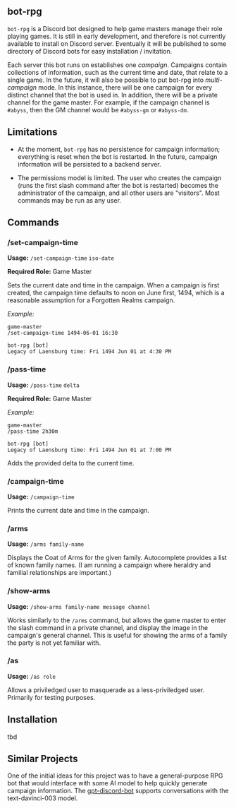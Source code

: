 ## bot-rpg

`bot-rpg` is a Discord bot designed to help game masters manage their role playing games. It is still in early development, and therefore is not currently available to install on Discord server. Eventually it will be published to some directory of Discord bots for easy installation / invitation.

Each server this bot runs on establishes one *campaign*. Campaigns contain collections of information, such as the current time and date, that relate to a single game. In the future, it will also be possible to put bot-rpg into *multi-campaign* mode. In this instance, there will be one campaign for every distinct channel that the bot is used in. In addition, there will be a private channel for the game master. For example, if the campaign channel is `#abyss`, then the GM channel would be `#abyss-gm` or `#abyss-dm`.

## Limitations

- At the moment, `bot-rpg` has no persistence for campaign information; everything is reset when the bot is restarted. In the future, campaign information will be persisted to a backend server.

- The permissions model is limited. The user who creates the campaign (runs the first slash command after the bot is restarted) becomes the administrator of the campaign, and all other users are "visitors". Most commands may be run as any user.

## Commands

### /set-campaign-time

**Usage:** `/set-campaign-time` `iso-date`

**Required Role:** Game Master

Sets the current date and time in the campaign. When a campaign is first created, the campaign time defaults to noon on June first, 1494, which is a reasonable assumption for a Forgotten Realms campaign.

*Example:* 

```
game-master
/set-campaign-time 1494-06-01 16:30

bot-rpg [bot]
Legacy of Laensburg time: Fri 1494 Jun 01 at 4:30 PM
```

### /pass-time

**Usage:** `/pass-time` `delta`

**Required Role:** Game Master

*Example:* 

```
game-master
/pass-time 2h30m

bot-rpg [bot]
Legacy of Laensburg time: Fri 1494 Jun 01 at 7:00 PM
```

Adds the provided delta to the current time.

### /campaign-time

**Usage:** `/campaign-time`

Prints the current date and time in the campaign.

### /arms

**Usage:** `/arms family-name`

Displays the Coat of Arms for the given family. Autocomplete provides a list of known family names. (I am running a campaign where heraldry and familial relationships are important.)

### /show-arms

**Usage:** `/show-arms family-name message channel`

Works similarly to the `/arms` command, but allows the game master to enter the slash command in a private channel, and display the image in the campaign's general channel. This is useful for showing the arms of a family the party is not yet familiar with.

### /as

**Usage:** `/as role`

Allows a priviledged user to masquerade as a less-priviledged user. Primarily for testing purposes.

## Installation

tbd

## Similar Projects

One of the initial ideas for this project was to have a general-purpose RPG bot that would interface with some AI model to help quickly generate campaign information. The [gpt-discord-bot](https://github.com/openai/gpt-discord-bot) supports conversations with the text-davinci-003 model.
